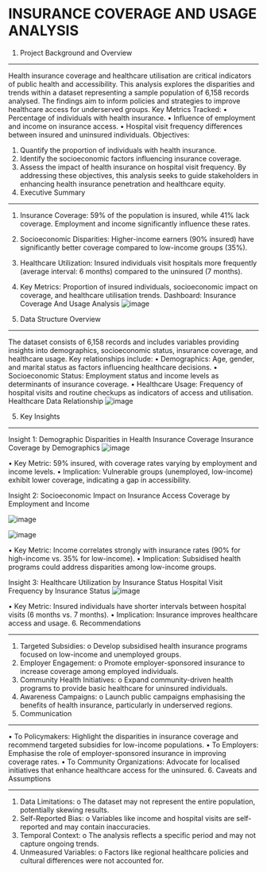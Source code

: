 # INSURANCE COVERAGE AND USAGE ANALYSIS
1.	Project Background and Overview
________________________________________
Health insurance coverage and healthcare utilisation are critical indicators of public health and accessibility. This analysis explores the disparities and trends within a dataset representing a sample population of 6,158 records analysed. The findings aim to inform policies and strategies to improve healthcare access for underserved groups.
Key Metrics Tracked:
•	Percentage of individuals with health insurance.
•	Influence of employment and income on insurance access.
•	Hospital visit frequency differences between insured and uninsured individuals.
Objectives:
1.	Quantify the proportion of individuals with health insurance.
2.	Identify the socioeconomic factors influencing insurance coverage.
3.	Assess the impact of health insurance on hospital visit frequency.
By addressing these objectives, this analysis seeks to guide stakeholders in enhancing health insurance penetration and healthcare equity.
2. Executive Summary
________________________________________
1.	Insurance Coverage: 59% of the population is insured, while 41% lack coverage. Employment and income significantly influence these rates.
2.	Socioeconomic Disparities: Higher-income earners (90% insured) have significantly better coverage compared to low-income groups (35%).
3.	Healthcare Utilization: Insured individuals visit hospitals more frequently (average interval: 6 months) compared to the uninsured (7 months).
4.	Key Metrics: Proportion of insured individuals, socioeconomic impact on coverage, and healthcare utilisation trends.
Dashboard: Insurance Coverage And Usage Analysis
	 ![image](https://github.com/user-attachments/assets/7acfde87-319a-400d-93af-cc0f49222b7f)


4.	Data Structure Overview
________________________________________
The dataset consists of 6,158 records and includes variables providing insights into demographics, socioeconomic status, insurance coverage, and healthcare usage. Key relationships include:
•	Demographics: Age, gender, and marital status as factors influencing healthcare decisions.
•	Socioeconomic Status: Employment status and income levels as determinants of insurance coverage.
•	Healthcare Usage: Frequency of hospital visits and routine checkups as indicators of access and utilisation.
Healthcare Data Relationship
		![image](https://github.com/user-attachments/assets/f2f74620-4bb3-4469-b425-e5f2ce8aeef8)
		 

5.	Key Insights
________________________________________
Insight 1: Demographic Disparities in Health Insurance Coverage
Insurance Coverage by Demographics
 ![image](https://github.com/user-attachments/assets/62d50c84-8653-4110-9de5-f0e18b53b698)

•	Key Metric: 59% insured, with coverage rates varying by employment and income levels.
•	Implication: Vulnerable groups (unemployed, low-income) exhibit lower coverage, indicating a gap in accessibility.

Insight 2: Socioeconomic Impact on Insurance Access
Coverage by Employment and Income
 
   ![image](https://github.com/user-attachments/assets/b5805630-4233-447c-b015-c6cefba859a4)

   ![image](https://github.com/user-attachments/assets/8839970f-3c32-444e-99d0-4681e9048201)

•	Key Metric: Income correlates strongly with insurance rates (90% for high-income vs. 35% for low-income).
•	Implication: Subsidised health programs could address disparities among low-income groups.

Insight 3: Healthcare Utilization by Insurance Status
Hospital Visit Frequency by Insurance Status
		 ![image](https://github.com/user-attachments/assets/aed85190-8586-4b49-abe9-53e3cde3f506)

•	Key Metric: Insured individuals have shorter intervals between hospital visits (6 months vs. 7 months).
•	Implication: Insurance improves healthcare access and usage.
6.	Recommendations
________________________________________
1.	Targeted Subsidies:
o	Develop subsidised health insurance programs focused on low-income and unemployed groups.
2.	Employer Engagement:
o	Promote employer-sponsored insurance to increase coverage among employed individuals.
3.	Community Health Initiatives:
o	Expand community-driven health programs to provide basic healthcare for uninsured individuals.
4.	Awareness Campaigns:
o	Launch public campaigns emphasising the benefits of health insurance, particularly in underserved regions.
5.	Communication
________________________________________
•	To Policymakers: Highlight the disparities in insurance coverage and recommend targeted subsidies for low-income populations.
•	To Employers: Emphasise the role of employer-sponsored insurance in improving coverage rates.
•	To Community Organizations: Advocate for localised initiatives that enhance healthcare access for the uninsured.
6.	Caveats and Assumptions
________________________________________
1.	Data Limitations:
o	The dataset may not represent the entire population, potentially skewing results.
2.	Self-Reported Bias:
o	Variables like income and hospital visits are self-reported and may contain inaccuracies.
3.	Temporal Context:
o	The analysis reflects a specific period and may not capture ongoing trends.
4.	Unmeasured Variables:
o	Factors like regional healthcare policies and cultural differences were not accounted for.
